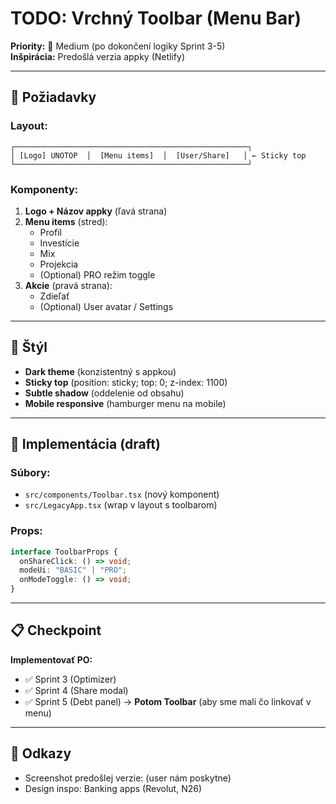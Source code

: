 # TODO: Vrchný Toolbar (Menu Bar)

**Priority:** 🔵 Medium (po dokončení logiky Sprint 3-5)  
**Inšpirácia:** Predošlá verzia appky (Netlify)

---

## 🎯 Požiadavky

### Layout:

```
┌────────────────────────────────────────────────────┐
│ [Logo] UNOTOP  │  [Menu items]  │  [User/Share]   │ ← Sticky top
└────────────────────────────────────────────────────┘
```

### Komponenty:

1. **Logo + Názov appky** (ľavá strana)
2. **Menu items** (stred):
   - Profil
   - Investície
   - Mix
   - Projekcia
   - (Optional) PRO režim toggle
3. **Akcie** (pravá strana):
   - Zdieľať
   - (Optional) User avatar / Settings

---

## 🎨 Štýl

- **Dark theme** (konzistentný s appkou)
- **Sticky top** (position: sticky; top: 0; z-index: 1100)
- **Subtle shadow** (oddelenie od obsahu)
- **Mobile responsive** (hamburger menu na mobile)

---

## 🔧 Implementácia (draft)

### Súbory:

- `src/components/Toolbar.tsx` (nový komponent)
- `src/LegacyApp.tsx` (wrap v layout s toolbarom)

### Props:

```typescript
interface ToolbarProps {
  onShareClick: () => void;
  modeUi: "BASIC" | "PRO";
  onModeToggle: () => void;
}
```

---

## 📋 Checkpoint

**Implementovať PO:**

- ✅ Sprint 3 (Optimizer)
- ✅ Sprint 4 (Share modal)
- ✅ Sprint 5 (Debt panel)
  → **Potom Toolbar** (aby sme mali čo linkovať v menu)

---

## 🔗 Odkazy

- Screenshot predošlej verzie: (user nám poskytne)
- Design inspo: Banking apps (Revolut, N26)
